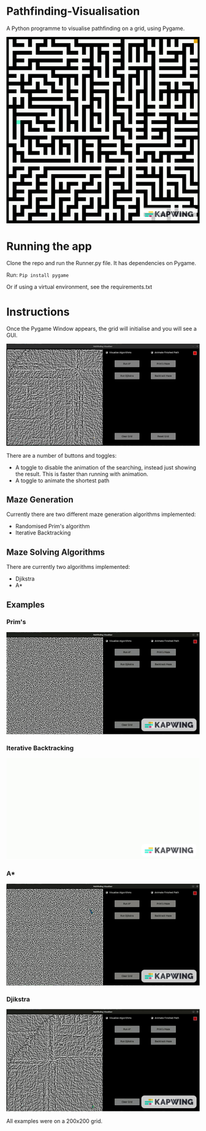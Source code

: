 # Pathfinding-Visualisation
A Python programme to visualise pathfinding on a grid, using Pygame. 

![ Alt text](https://github.com/smithc36-tcd/Pathfinding-Visualisation/blob/master/Images/50x50MazeSolve.gif)

# Running the app 
Clone the repo and run the Runner.py file.
It has dependencies on Pygame.
 
Run: 
`Pip install pygame`

Or if using a virtual environment, see the requirements.txt 

# Instructions
Once the Pygame Window appears, the grid will initialise and you will see a GUI. 

![ Alt text](https://github.com/smithc36-tcd/Pathfinding-Visualisation/blob/master/Images/mainScreen.png)

There are a number of buttons and toggles:
- A toggle to disable the animation of the searching, instead just showing the result. This is faster than running with animation. 
- A toggle to animate the shortest path
 
## Maze Generation
Currently there are two different maze generation algorithms implemented:
- Randomised Prim's algorithm 
- Iterative Backtracking

## Maze Solving Algorithms
There are currently two algorithms implemented:
- Djikstra 
- A* 

## Examples

### Prim's 
![ Alt text](https://github.com/smithc36-tcd/Pathfinding-Visualisation/blob/master/Images/PrimsMaze.gif)
### Iterative Backtracking 
![ Alt text](https://github.com/smithc36-tcd/Pathfinding-Visualisation/blob/master/Images/IBT200.gif)
### A* 
![ Alt text](https://github.com/smithc36-tcd/Pathfinding-Visualisation/blob/master/Images/AstarIBT.gif)
### Djikstra
![ Alt text](https://github.com/smithc36-tcd/Pathfinding-Visualisation/blob/master/Images/djikstrasolve.gif)

All examples were on a 200x200 grid. 


